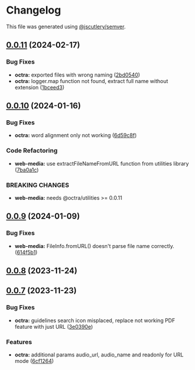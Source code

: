 # Changelog

This file was generated using [@jscutlery/semver](https://github.com/jscutlery/semver).

## [0.0.11](https://github.com/IPS-LMU/octra/compare/web-media-0.0.10...web-media-0.0.11) (2024-02-17)


### Bug Fixes

* **octra:** exported files with wrong naming ([2bd0540](https://github.com/IPS-LMU/octra/commit/2bd05403b3cc8e7c1f6d7e0b647e378f2aa1996d))
* **octra:** logger.map function not found, extract full name without extension ([1bceed3](https://github.com/IPS-LMU/octra/commit/1bceed3e2755e91e78c4c95ad3f8cd098c09fdfd))



## [0.0.10](https://github.com/IPS-LMU/octra/compare/web-media-0.0.9...web-media-0.0.10) (2024-01-16)


### Bug Fixes

* **octra:** word alignment only not working ([6d59c8f](https://github.com/IPS-LMU/octra/commit/6d59c8f0c4b06902fe24741eb61a45a0028ac571))


### Code Refactoring

* **web-media:** use extractFileNameFromURL function from utilities library ([7ba0a1c](https://github.com/IPS-LMU/octra/commit/7ba0a1cd91d6eada9391a3fab6667613821088d9))


### BREAKING CHANGES

* **web-media:** needs @octra/utilities >= 0.0.11



## [0.0.9](https://github.com/IPS-LMU/octra/compare/web-media-0.0.8...web-media-0.0.9) (2024-01-09)


### Bug Fixes

* **web-media:** FileInfo.fromURL() doesn't parse file name correctly. ([614f5b1](https://github.com/IPS-LMU/octra/commit/614f5b11db3e97575809a6998f9f3769420ba509))



## [0.0.8](https://github.com/IPS-LMU/octra/compare/web-media-0.0.7...web-media-0.0.8) (2023-11-24)



## [0.0.7](https://github.com/IPS-LMU/octra/compare/web-media-0.0.6...web-media-0.0.7) (2023-11-23)


### Bug Fixes

* **octra:** guidelines search icon misplaced, replace not working PDF feature with just URL ([3e0390e](https://github.com/IPS-LMU/octra/commit/3e0390e4d8373c72774f862f46c618ac53404f09))


### Features

* **octra:** additional params audio_url, audio_name and readonly for URL mode ([6cf1264](https://github.com/IPS-LMU/octra/commit/6cf12649a7d1c987e522ede4719104876842111e))
